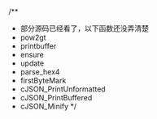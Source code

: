 /**
 * 部分源码已经看了，以下函数还没弄清楚
 * pow2gt
 * printbuffer
 * ensure
 * update
 * parse_hex4
 * firstByteMark
 * cJSON_PrintUnformatted
 * cJSON_PrintBuffered
 * cJSON_Minify
*/

